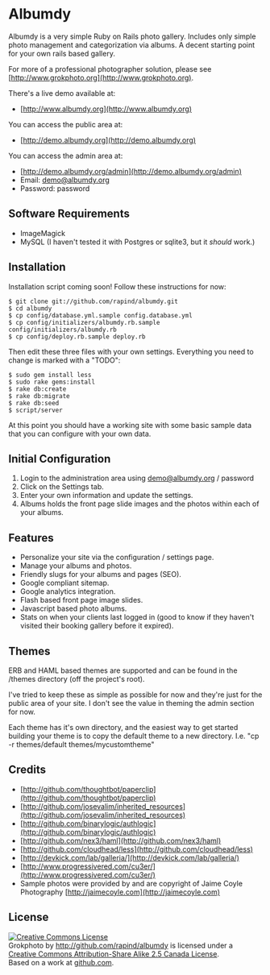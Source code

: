 Albumdy
=======

Albumdy is a very simple Ruby on Rails photo gallery. Includes only simple photo management and categorization via albums. A decent starting point for your own rails based gallery.

For more of a professional photographer solution, please see [http://www.grokphoto.org](http://www.grokphoto.org).

There's a live demo available at:

* [http://www.albumdy.org](http://www.albumdy.org)

You can access the public area at:

* [http://demo.albumdy.org](http://demo.albumdy.org)

You can access the admin area at:

* [http://demo.albumdy.org/admin](http://demo.albumdy.org/admin)
* Email: demo@albumdy.org
* Password: password


Software Requirements
---------------------

* ImageMagick
* MySQL (I haven't tested it with Postgres or sqlite3, but it *should* work.)

Installation
------------

Installation script coming soon! Follow these instructions for now:

    $ git clone git://github.com/rapind/albumdy.git
    $ cd albumdy
    $ cp config/database.yml.sample config.database.yml
    $ cp config/initializers/albumdy.rb.sample config/initializers/albumdy.rb
    $ cp config/deploy.rb.sample deploy.rb

Then edit these three files with your own settings. Everything you need to change is marked with a "TODO":

    $ sudo gem install less
    $ sudo rake gems:install
    $ rake db:create
    $ rake db:migrate
    $ rake db:seed
    $ script/server

At this point you should have a working site with some basic sample data that you can configure with your own data.

Initial Configuration
---------------------

1. Login to the administration area using demo@albumdy.org / password
2. Click on the Settings tab.
3. Enter your own information and update the settings.
4. Albums holds the front page slide images and the photos within each of your albums.

Features
--------

* Personalize your site via the configuration / settings page.
* Manage your albums and photos.
* Friendly slugs for your albums and pages (SEO).
* Google compliant sitemap.
* Google analytics integration.
* Flash based front page image slides.
* Javascript based photo albums.
* Stats on when your clients last logged in (good to know if they haven't visited their booking gallery before it expired).


Themes
------

ERB and HAML based themes are supported and can be found in the /themes directory (off the project's root).

I've tried to keep these as simple as possible for now and they're just for the public area of your site. I don't see the value in theming the admin section for now.

Each theme has it's own directory, and the easiest way to get started building your theme is to copy the default theme to a new directory. I.e. "cp -r themes/default themes/mycustomtheme"

Credits
-------

* [http://github.com/thoughtbot/paperclip](http://github.com/thoughtbot/paperclip)
* [http://github.com/josevalim/inherited_resources](http://github.com/josevalim/inherited_resources)
* [http://github.com/binarylogic/authlogic](http://github.com/binarylogic/authlogic)
* [http://github.com/nex3/haml](http://github.com/nex3/haml)
* [http://github.com/cloudhead/less](http://github.com/cloudhead/less)
* [http://devkick.com/lab/galleria/](http://devkick.com/lab/galleria/)
* [http://www.progressivered.com/cu3er/](http://www.progressivered.com/cu3er/)
* Sample photos were provided by and are copyright of Jaime Coyle Photography [http://jaimecoyle.com](http://jaimecoyle.com)


License
-------

<a rel="license" href="http://creativecommons.org/licenses/by-sa/2.5/ca/"><img alt="Creative Commons License" style="border-width:0" src="http://i.creativecommons.org/l/by-sa/2.5/ca/88x31.png" /></a><br /><span xmlns:dc="http://purl.org/dc/elements/1.1/" href="http://purl.org/dc/dcmitype/InteractiveResource" property="dc:title" rel="dc:type">Grokphoto</span> by <a xmlns:cc="http://creativecommons.org/ns#" href="http://github.com/rapind/albumdy" property="cc:attributionName" rel="cc:attributionURL">http://github.com/rapind/albumdy</a> is licensed under a <a rel="license" href="http://creativecommons.org/licenses/by-sa/2.5/ca/">Creative Commons Attribution-Share Alike 2.5 Canada License</a>.<br />Based on a work at <a xmlns:dc="http://purl.org/dc/elements/1.1/" href="http://github.com/rapind/albumdy" rel="dc:source">github.com</a>.
